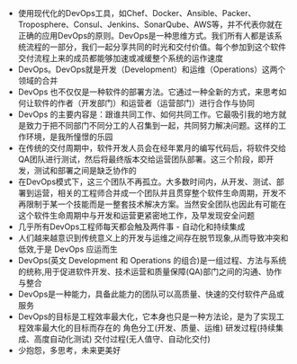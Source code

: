 * 使用现代化的DevOps工具，如Chef、Docker、Ansible、Packer、Troposphere、Consul、Jenkins、SonarQube、AWS等，并不代表你就在正确的应用DevOps的原则。DevOps是一种思维方式。我们所有人都是该系统流程的一部分，我们一起分享共同的时光和交付价值。每个参加到这个软件交付流程上来的成员都能够加速或减缓整个系统的运作速度
* DevOps。DevOps就是开发（Development）和运维（Operations）这两个领域的合并
* DevOps 也不仅仅是一种软件的部署方法。它通过一种全新的方式，来思考如何让软件的作者（开发部门）和运营者（运营部门）进行合作与协同
* DevOps 的主要内容是：跟谁共同工作、如何共同工作。它最吸引我的地方就是致力于把不同部门不同分工的人召集到一起，共同努力解决问题。这样的工作环境，是我所憧憬的乐园
* 在传统的交付周期中，软件开发人员会在经年累月的编写代码后，将软件交给QA团队进行测试，然后将最终版本交给运营团队部署。这三个阶段，即开发，测试和部署之间是缺乏协作的
* 在DevOps模式下，这三个团队不再孤立。大多数时间内，从开发、测试、部署到运营，相关的工程师合并成一个团队并且贯穿整个软件生命周期，开发不再限制于某一个技能而是一整套技术解决方案。当然安全团队也因此有可能在这个软件生命周期中与开发和运营更紧密地工作，及早发现安全问题
* 几乎所有DevOps工程师每天都会触及两件事 - 自动化和持续集成
* 人们越来越意识到传统意义上的开发与运维之间存在脱节现象,从而导致冲突和低效,于是 DevOps 应运而生
* DevOps(英文 Development 和 Operations 的组合)是一组过程、方法与系统的统称,用于促进软件开发、技术运营和质量保障(QA)部门之间的沟通、协作与整合
* DevOps是一种能力，具备此能力的团队可以高质量、快速的交付软件产品或服务
* DevOps的目标是工程效率最大化，它本身也只是一种方法论，是为了实现工程效率最大化的目标而存在的
角色分工(开发、质量、运维)
研发过程(持续集成、高度自动化测试)
交付过程(无人值守、自动化交付)
* 少抱怨，多思考，未来更美好
